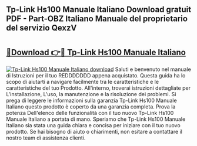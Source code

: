 ## Tp-Link Hs100 Manuale Italiano Download gratuit PDF - Part-OBZ Italiano Manuale del proprietario del servizio QexzV

# <h2><a href="http://dfc3gt.blite.top/?on=Tp-Link+Hs100+Manuale+Italiano">🔗Download 👉🔴 Tp-Link Hs100 Manuale Italiano</a></h2>

[![Tp-Link Hs100 Manuale Italiano download](https://i.imgur.com/lujVjoI.png)](http://dfc3gt.blite.top/?on=Tp-Link+Hs100+Manuale+Italiano)
Saluti e benvenuto nel manuale di Istruzioni per il tuo REDDDDDDD appena acquistato. Questa guida ha lo scopo di aiutarti a navigare facilmente tra le caratteristiche e le caratteristiche del tuo Prodotto. All'interno, troverai istruzioni dettagliate per L'installazione, L'uso, la manutenzione e la risoluzione dei problemi. Si prega di leggere le informazioni sulla garanzia Tp-Link Hs100 Manuale Italiano questo prodotto è coperto da una garanzia completa. Prova la potenza Dell'elenco delle funzionalità con il tuo nuovo Tp-Link Hs100 Manuale Italiano a portata di mano. Speriamo che Tp-Link Hs100 Manuale Italiano sia stata una guida chiara e concisa per iniziare con il tuo nuovo prodotto. Se hai bisogno di aiuto o chiarimenti, non esitare a contattare il nostro team di assistenza clienti.
